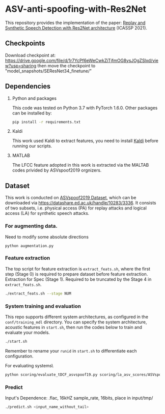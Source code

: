 # ASV-anti-spoofing-with-Res2Net
This repository provides the implementation of the paper:
[Replay and Synthetic Speech Detection with Res2Net architecture](https://arxiv.org/abs/2010.15006) (ICASSP 2021).

## Checkpoints
Download checkpoint at: 
https://drive.google.com/file/d/1r7YcPf6eWeCwkZiTjfmOG8ysJOgZSlxd/view?usp=sharing
then move the checkpoint to "model_snapshots/SEResNet34_finetune/"

## Dependencies

1. Python and packages

    This code was tested on Python 3.7 with PyTorch 1.6.0.
    Other packages can be installed by:

    ```bash
    pip install -r requirements.txt
    ```

2. Kaldi

   This work used Kaldi to extract features, you need to install [Kaldi](https://github.com/kaldi-asr/kaldi) before running our scripts.

3. MATLAB

   The LFCC feature adopted in this work is extracted via the MALTAB codes privided by ASVspoof2019 orgnizers.

## Dataset
   This work is conducted on [ASVspoof2019 Dataset](https://arxiv.org/pdf/1904.05441.pdf), which can be downloaded via https://datashare.ed.ac.uk/handle/10283/3336. It consists of two subsets, i.e. physical access (PA) for replay attacks and logical access (LA) for synthetic speech attacks.

### For augmenting data.
   Need to modify some absolute directions
   ```
   python augmentation.py 
   ```
   
### Feature extraction
   
   The top script for feature extraction is `extract_feats.sh`, where the first step (Stage 0) is required to prepare dataset before feature extraction. Extraction for Spec (Stage 1). Required to be truncated by the Stage 4 in `extract_feats.sh`.
   ```bash
   ./extract_feats.sh --stage NUM
   ```

### System training and evaluation
   
   This repo supports different system architectures, as configured in the `conf/training_mdl` directory. You can specify the system architecture, acoustic features in `start.sh`, then run the codes below to train and evaluate your models.
   ```bash
   ./start.sh
   ```
   Remember to rename your `runid` in `start.sh` to differentiate each configuration.

   For evaluating systems\
   ```bash
   python scoring/evaluate_tDCF_asvspoof19.py scoring/la_asv_scores/ASVspoof2019.LA.asv.eval.gi.trl.scores.txt NameofScoringFile.txt
   ```

### Predict
   Input's Dependence: .flac, 16kHZ sample_rate, 16bits, place in input/tmp/
   ```bash
   ./predict.sh <input_name_without_tail>
   ```
   